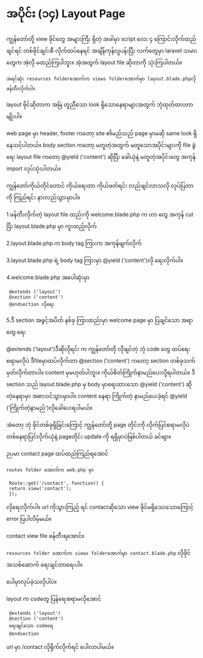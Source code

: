 # အပိုင်း (၁၄) Layout Page
ကျွန်တော်တို့ view ဖိုင်တွေ အများကြီး ရှိတဲ့ အခါမှာ 
script လေး ၄ ကြောင်းလိုက်ထည်ချင်ရင်
 တစ်ဖိုင်ချင်းစီ လိုက်ထပ်နေရင် အချိန်ကုန်လူပန်းပြီး
လက်တွေမှာ laravel သမားတွေက အဲ့လို မထည်ကြပါဘူး။
အဲ့အတွက် layout file ဆိုတာကို သုံးကြပါတယ်။


```အရင်ဆုံး resources folderအောက်က views folderအောက်မှာ layout.blade.phpလိုဖန်တီးလိုက်ပါ။```


layout ဖိုင်ဆိုတာက အမြဲ   တူညီသော look ရှိသောနေရာများအတွက် ဘုံထုတ်ထားတာမျိုးပါ။

web page မှာ header, footer ကတော့ site ၏မည်သည် page မှာမဆို same look ရှိနေသင့်ပါတယ်။
body section ကတော့ မတူတဲ့အတွက် မတူသောအပိုင်းများကို
file ခွဲရေး layout file ကတော့ @yield ('content')
ဆိုပြီး ခေါယုံနဲ့ မတူတဲ့အပိုင်းတွေ အကုန် import လုပ်သုံးပါတယ်။


ကျွန်တော်ကိုယ်တိုင်တောင် ကိုယ်ရေးတာ ကိုယ်ဖတ်ရင်း
လည်ချင်လာသလို လုပ်ပြတာကို ကြည်ရင်း နားလည်သွားမှာပါ။

1.ဖန်တီးလိုက်တဲ့ layout file ထည်းကို welcome.blade.php က ဟာ တွေ အကုန် cut ပြီး layout.blade.php မှာ ကူးထည့်လိုက်

2.layout.blade.php က body tag ကြားက အကုန်ဖျက်လိုက်

3.layout.blade.php ရဲ့ body tag ကြားမှာ @yield ('content')လို ရေးလိုက်ပါ။

4.welcome.blade.php အပေါဆုံးမှာ

     @extends ('layout')
     @section ('content')
     @endsection လိုရေး

5.ဒီ section အဖွင့်အပိတ် နစ်ခု ကြားထည်းမှာ welcome page မှာ ပြချင်သော အရာတွေ ရေး


@extends ('layout')ဒီဆိုလိုရင်း က
ကျွန်တော်တို လိုချင်တဲ့ ဘုံ code တွေ ထပ်ရေးစရာမလိုပဲ
ဒီfileမှာထပ်လိုက်တာ
@section ('content')
ကတော့ section တစ်ခုသက်မှတ်လိုက်တာပါ။
content မှမဟုတ်ပါဘူး။ ကိုယ်စိတ်ကြိုက်နာမည်ပေးလို့ရပါတယ်။
ဒီ section သည် layout.blade.php မှ
body မှာရေးထားသော  @yield ('content') ဆိုတဲ့နေရာမှာ အစားဝင်သွားမှာပါ။
content နေရာ ကြိုက်တဲ့ နာမည်ပေးခဲ့ရင် @yield ('ကြိုက်တဲ့နာမည်')လိုခေါပေးရပါမယ်။

အဲတော့ ဘုံ ဖိုင်တစ်ခုရှိခြင်းကြောင့်
 ကျွန်တော်တို့ page တိုင်းကို လိုက်ပြင်စရာမလိုပဲ
တစ်နေရာပြင်လိုက်ယုံနဲ့ pageတိုင်း update ကို ရရှိမှာပဲဖြစ်ပါတယ် ခင်ဗျာ။


ဉပမာ contact page ထပ်ထည်ကြည်ရအောင်

 ```routes folder အောက်က web.php မှာ```

     Route::get('/contact', function() {
     return view('contact');
     });

လိုရေးလိုက်ပါ။
url ကိုသွားကြည့် ရင် contactဆိုသော view ဖိုင်မရှိသေးသောကြောင့် error ပြပါလိမ့်မယ်။

contact view file ဖန်တီးရအောင်။

```resources folder အောက်က views folderအောက်မှာ contact.blade.php``` လိုဖိုင်အသစ်ဆောက် ရေးချင်တာရေးပါ။

ပေါမှာလုပ်ခဲ့သလိုပါပဲ။

layout က codတွေ ပြန်ရေးစရာမလို‌အောင်

     @extends ('layout')
     @section ('content')
     ရေးချင်သော codeရေ
     @endsection
     
url မှာ /contact လိုရိုက်လိုက်ရင် ပေါလာပါမယ်။


